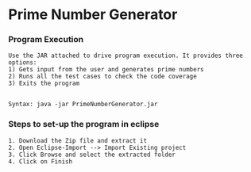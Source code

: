 Prime Number Generator
======================================

### Program Execution

	Use the JAR attached to drive program execution. It provides three options:
	1) Gets input from the user and generates prime numbers
	2) Runs all the test cases to check the code coverage
	3) Exits the program
	
	
	Syntax: java -jar PrimeNumberGenerator.jar

### Steps to set-up the program in eclipse

	1. Download the Zip file and extract it
	2. Open Eclipse-Import --> Import Existing project
	3. Click Browse and select the extracted folder
	4. Click on Finish

